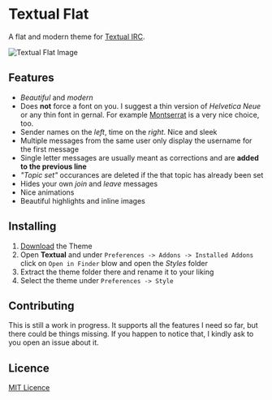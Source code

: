 # Textual Flat	

A flat and modern theme for [Textual IRC](https://www.codeux.com/textual/).

![Textual Flat Image](http://files.janholub.de/TextualFlat-Screen.png)


## Features

*  *Beautiful* and *modern*
*  Does **not** force a font on you. I suggest a thin version of *Helvetica Neue* or any thin font in gernal. For example [Montserrat](https://www.fontsquirrel.com/fonts/montserrat) is a very nice choice, too.
*  Sender names on the *left*, time on the *right*. Nice and sleek
*  Multiple messages from the same user only display the username for the first message
*  Single letter messages are usually meant as corrections and are **added to the previous line**
*  *"Topic set"* occurances are deleted if the that topic has already been set
*  Hides your own *join* and *leave* messages
*  Nice animations
*  Beautiful highlights and inline images

## Installing

1. [Download](https://github.com/00SteinsGate00/Textual-Flat/archive/master.zip) the Theme
2. Open **Textual** and under `Preferences -> Addons -> Installed Addons` click on `Open in Finder` blow and open the *Styles* folder
3. Extract the theme folder there and rename it to your liking
4. Select the theme under `Preferences -> Style`

## Contributing

This is still a work in progress. It supports all the features I need so far, but there could be things missing. If you happen to notice that, I kindly ask to you open an issue about it.
   
## Licence

[MIT Licence](LICENCE.md)
